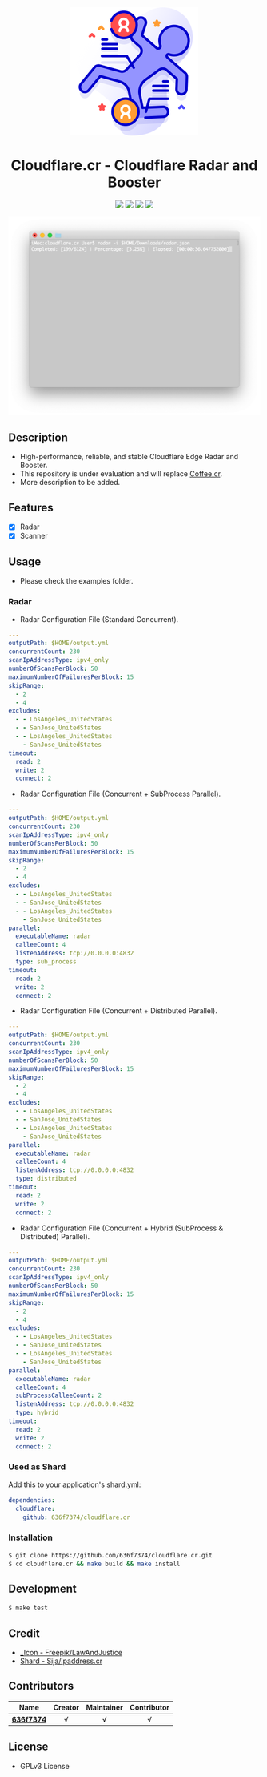 <div align = "center"><img src="images/icon.png" width="256" height="256" /></div>

<div align = "center">
  <h1>Cloudflare.cr - Cloudflare Radar and Booster</h1>
</div>

<p align="center">
  <a href="https://crystal-lang.org">
    <img src="https://img.shields.io/badge/built%20with-crystal-000000.svg" /></a>
  <a href="https://github.com/636f7374/cloudflare.cr/actions">
    <img src="https://github.com/636f7374/cloudflare.cr/workflows/Continuous%20Integration/badge.svg" /></a>
  <a href="https://github.com/636f7374/cloudflare.cr/releases">
    <img src="https://img.shields.io/github/release/636f7374/cloudflare.cr.svg" /></a>
  <a href="https://github.com/636f7374/cloudflare.cr/blob/master/license">
    <img src="https://img.shields.io/github/license/636f7374/cloudflare.cr.svg"></a>
</p>

<div align = "center"><a href="#"><img src="images/terminal.png"></a></div>

## Description

* High-performance, reliable, and stable Cloudflare Edge Radar and Booster.
* This repository is under evaluation and will replace [Coffee.cr](https://github.com/636f7374/coffee.cr).
* More description to be added.

## Features

* [X] Radar
* [X] Scanner

## Usage

* Please check the examples folder.

### Radar

* Radar Configuration File (Standard Concurrent).

```yaml
---
outputPath: $HOME/output.yml
concurrentCount: 230
scanIpAddressType: ipv4_only
numberOfScansPerBlock: 50
maximumNumberOfFailuresPerBlock: 15
skipRange:
  - 2
  - 4
excludes:
  - - LosAngeles_UnitedStates
  - - SanJose_UnitedStates
  - - LosAngeles_UnitedStates
    - SanJose_UnitedStates
timeout:
  read: 2
  write: 2
  connect: 2
```

* Radar Configuration File (Concurrent + SubProcess Parallel).

```yaml
---
outputPath: $HOME/output.yml
concurrentCount: 230
scanIpAddressType: ipv4_only
numberOfScansPerBlock: 50
maximumNumberOfFailuresPerBlock: 15
skipRange:
  - 2
  - 4
excludes:
  - - LosAngeles_UnitedStates
  - - SanJose_UnitedStates
  - - LosAngeles_UnitedStates
    - SanJose_UnitedStates
parallel:
  executableName: radar
  calleeCount: 4
  listenAddress: tcp://0.0.0.0:4832
  type: sub_process
timeout:
  read: 2
  write: 2
  connect: 2
```

* Radar Configuration File (Concurrent + Distributed Parallel).

```yaml
---
outputPath: $HOME/output.yml
concurrentCount: 230
scanIpAddressType: ipv4_only
numberOfScansPerBlock: 50
maximumNumberOfFailuresPerBlock: 15
skipRange:
  - 2
  - 4
excludes:
  - - LosAngeles_UnitedStates
  - - SanJose_UnitedStates
  - - LosAngeles_UnitedStates
    - SanJose_UnitedStates
parallel:
  executableName: radar
  calleeCount: 4
  listenAddress: tcp://0.0.0.0:4832
  type: distributed
timeout:
  read: 2
  write: 2
  connect: 2
```

* Radar Configuration File (Concurrent + Hybrid (SubProcess & Distributed) Parallel).

```yaml
---
outputPath: $HOME/output.yml
concurrentCount: 230
scanIpAddressType: ipv4_only
numberOfScansPerBlock: 50
maximumNumberOfFailuresPerBlock: 15
skipRange:
  - 2
  - 4
excludes:
  - - LosAngeles_UnitedStates
  - - SanJose_UnitedStates
  - - LosAngeles_UnitedStates
    - SanJose_UnitedStates
parallel:
  executableName: radar
  calleeCount: 4
  subProcessCalleeCount: 2
  listenAddress: tcp://0.0.0.0:4832
  type: hybrid
timeout:
  read: 2
  write: 2
  connect: 2
```

### Used as Shard

Add this to your application's shard.yml:

```yaml
dependencies:
  cloudflare:
    github: 636f7374/cloudflare.cr
```

### Installation

```bash
$ git clone https://github.com/636f7374/cloudflare.cr.git
$ cd cloudflare.cr && make build && make install
```

## Development

```bash
$ make test
```

## Credit

* [\_Icon - Freepik/LawAndJustice](https://www.flaticon.com/packs/law-and-justice-62)
* [Shard - Sija/ipaddress.cr](https://github.com/sija/ipaddress.cr)

## Contributors

|Name|Creator|Maintainer|Contributor|
|:---:|:---:|:---:|:---:|
|**[636f7374](https://github.com/636f7374)**|√|√|√|

## License

* GPLv3 License
